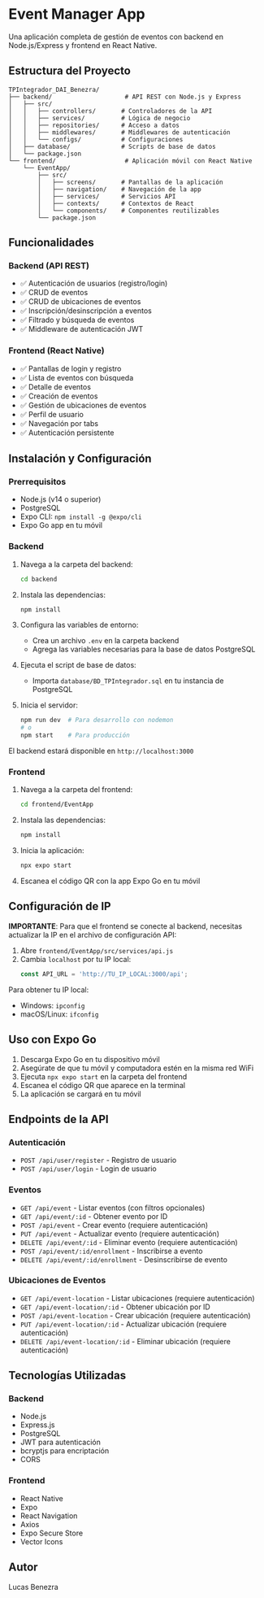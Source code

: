 # Event Manager App

Una aplicación completa de gestión de eventos con backend en Node.js/Express y frontend en React Native.

## Estructura del Proyecto

```
TPIntegrador_DAI_Benezra/
├── backend/                    # API REST con Node.js y Express
│   ├── src/
│   │   ├── controllers/       # Controladores de la API
│   │   ├── services/          # Lógica de negocio
│   │   ├── repositories/      # Acceso a datos
│   │   ├── middlewares/       # Middlewares de autenticación
│   │   └── configs/           # Configuraciones
│   ├── database/              # Scripts de base de datos
│   └── package.json
└── frontend/                   # Aplicación móvil con React Native
    └── EventApp/
        ├── src/
        │   ├── screens/       # Pantallas de la aplicación
        │   ├── navigation/    # Navegación de la app
        │   ├── services/      # Servicios API
        │   ├── contexts/      # Contextos de React
        │   └── components/    # Componentes reutilizables
        └── package.json
```

## Funcionalidades

### Backend (API REST)
- ✅ Autenticación de usuarios (registro/login)
- ✅ CRUD de eventos
- ✅ CRUD de ubicaciones de eventos
- ✅ Inscripción/desinscripción a eventos
- ✅ Filtrado y búsqueda de eventos
- ✅ Middleware de autenticación JWT

### Frontend (React Native)
- ✅ Pantallas de login y registro
- ✅ Lista de eventos con búsqueda
- ✅ Detalle de eventos
- ✅ Creación de eventos
- ✅ Gestión de ubicaciones de eventos
- ✅ Perfil de usuario
- ✅ Navegación por tabs
- ✅ Autenticación persistente

## Instalación y Configuración

### Prerrequisitos
- Node.js (v14 o superior)
- PostgreSQL
- Expo CLI: `npm install -g @expo/cli`
- Expo Go app en tu móvil

### Backend

1. Navega a la carpeta del backend:
   ```bash
   cd backend
   ```

2. Instala las dependencias:
   ```bash
   npm install
   ```

3. Configura las variables de entorno:
   - Crea un archivo `.env` en la carpeta backend
   - Agrega las variables necesarias para la base de datos PostgreSQL

4. Ejecuta el script de base de datos:
   - Importa `database/BD_TPIntegrador.sql` en tu instancia de PostgreSQL

5. Inicia el servidor:
   ```bash
   npm run dev  # Para desarrollo con nodemon
   # o
   npm start    # Para producción
   ```

El backend estará disponible en `http://localhost:3000`

### Frontend

1. Navega a la carpeta del frontend:
   ```bash
   cd frontend/EventApp
   ```

2. Instala las dependencias:
   ```bash
   npm install
   ```

3. Inicia la aplicación:
   ```bash
   npx expo start
   ```

4. Escanea el código QR con la app Expo Go en tu móvil

## Configuración de IP

**IMPORTANTE**: Para que el frontend se conecte al backend, necesitas actualizar la IP en el archivo de configuración API:

1. Abre `frontend/EventApp/src/services/api.js`
2. Cambia `localhost` por tu IP local:
   ```javascript
   const API_URL = 'http://TU_IP_LOCAL:3000/api';
   ```

Para obtener tu IP local:
- Windows: `ipconfig`
- macOS/Linux: `ifconfig`

## Uso con Expo Go

1. Descarga Expo Go en tu dispositivo móvil
2. Asegúrate de que tu móvil y computadora estén en la misma red WiFi
3. Ejecuta `npx expo start` en la carpeta del frontend
4. Escanea el código QR que aparece en la terminal
5. La aplicación se cargará en tu móvil

## Endpoints de la API

### Autenticación
- `POST /api/user/register` - Registro de usuario
- `POST /api/user/login` - Login de usuario

### Eventos
- `GET /api/event` - Listar eventos (con filtros opcionales)
- `GET /api/event/:id` - Obtener evento por ID
- `POST /api/event` - Crear evento (requiere autenticación)
- `PUT /api/event` - Actualizar evento (requiere autenticación)
- `DELETE /api/event/:id` - Eliminar evento (requiere autenticación)
- `POST /api/event/:id/enrollment` - Inscribirse a evento
- `DELETE /api/event/:id/enrollment` - Desinscribirse de evento

### Ubicaciones de Eventos
- `GET /api/event-location` - Listar ubicaciones (requiere autenticación)
- `GET /api/event-location/:id` - Obtener ubicación por ID
- `POST /api/event-location` - Crear ubicación (requiere autenticación)
- `PUT /api/event-location/:id` - Actualizar ubicación (requiere autenticación)
- `DELETE /api/event-location/:id` - Eliminar ubicación (requiere autenticación)

## Tecnologías Utilizadas

### Backend
- Node.js
- Express.js
- PostgreSQL
- JWT para autenticación
- bcryptjs para encriptación
- CORS

### Frontend
- React Native
- Expo
- React Navigation
- Axios
- Expo Secure Store
- Vector Icons

## Autor
Lucas Benezra
